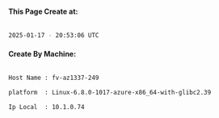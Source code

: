 
   
#### This Page Create at:

```bash

2025-01-17 - 20:53:06 UTC

```

#### Create By Machine:

```bash

Host Name : fv-az1337-249

platform  : Linux-6.8.0-1017-azure-x86_64-with-glibc2.39

Ip Local  : 10.1.0.74

```

